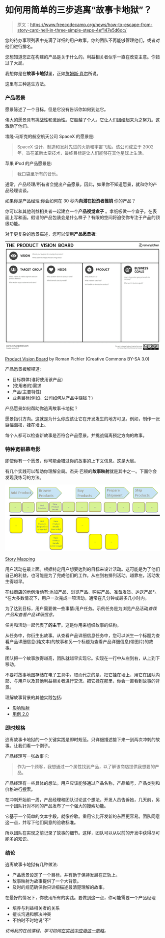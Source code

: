 # 如何用简单的三步逃离“故事卡地狱”？

> 原文：<https://www.freecodecamp.org/news/how-to-escape-from-story-card-hell-in-three-simple-steps-4ef147e5d6dc/>

您的待办事项列表中充满了详细的用户故事。你的团队不再能够管理他们，或者对他们进行排名。

您想知道您正在构建的产品是关于什么的。利益相关者似乎一直在改变主意。你错过了大局。

我想你是在**故事卡地狱**里，正如[詹姆斯·肖尔](http://www.jamesshore.com)所说。

这里有三种逃生方法。

### 产品愿景

愿景陈述了一个目标。但是它没有告诉你如何到达它。

伟大的愿景具有挑战性和激励性。它超越了个人。它让人们团结起来为之努力。这激励了他们。

埃隆·马斯克的航空航天公司 SpaceX 的愿景是:

> SpaceX 设计、制造和发射先进的火箭和宇宙飞船。该公司成立于 2002 年，旨在革新太空技术，最终目标是让人们能够在其他星球上生活。

苹果 iPod 的产品愿景是:

> 我口袋里所有的音乐。

通常，产品经理/所有者会提出产品愿景。因此，如果你不知道愿景，就和你的产品经理谈谈。

如果你是产品经理:你会如何在 30 秒内**向潜在投资者推销** 你的产品？

你可以和其他利益相关者一起建立一个**产品视觉盒子** 。拿纸板做一个盒子。在表面上写和画。假设的产品包装会是什么样子？有限的空间将迫使你专注于产品的顶级功能。

对于更复杂的愿景描述，您可以使用**产品愿景板**:

![E7Ce9u8FhZFqsWVs3FHQ2LQtOz1fY4GCk220](img/57736fc82fcd98d73070db37d648f3eb.png)

[Product Vision Board](http://www.romanpichler.com/tools/vision-board/) by Roman Pichler (Creative Commons BY-SA 3.0)

产品愿景板解释道:

*   目标群体(谁将使用该产品)
*   (使用者的)需求
*   产品(主要特性)
*   业务目标(例如，公司如何从产品中赚钱？)

产品愿景如何帮助你逃离故事卡地狱？

愿景指引方向。这就是为什么你应该让它在开发发生的地方可见。例如，制作一张巨幅海报，挂在墙上。

每个人都可以检查新故事是否符合产品愿景。并挑战偏离预定方向的故事。

### 特种宽银幕电影

即使你有一个愿景，你可能会错过你的故事的上下文信息。这是大局。

有几个实践可以帮助你理解全局。杰夫·巴顿的**故事映射**就是其中之一。下面你会发现我练习的方法。

![ApnDa950d109szEFUn2uyVq03xlSyq3m9OK1](img/30f3bc7024f4f6e5e528a3fa758b105b.png)

[Story Mapping](http://jpattonassociates.com/user-story-mapping/)

用户活动在最上面。根据特定用户想要达到的目标来设计活动。这可能是为了他们自己的利益，也可能是为了完成他们的工作。从左到右排列活动。越靠左，活动发生得越早。

在线商店的示例活动有:添加产品、浏览产品、购买产品、准备发货、运送产品*。*在大多数情况下，用户一次完成一项活动。通常在几分钟或最多几小时内。

为了达到目标，用户需要做一些事情:用户任务。示例任务是为浏览产品活动*查找产品和查看产品详细信息。*

任务和活动一起代表了**的主干**。这是你用来组织故事的结构。

从任务中，你衍生出故事。从查看产品详细信息任务中，您可以派生一个标题为查看产品详细信息(纯文本)的故事和另一个标题为查看产品详细信息(带图片)的故事。

团队把一个故事放得越高，团队就越早实现它。实现在一行中从左到右，从上到下移动。

不要将故事地图存储在电子工具中。取而代之的是，把它挂在墙上，用它在团队内部、与用户以及其他利益相关者进行交流。把它挂在那里，你会一直看到故事的背景。

理解故事背景的其他实践包括:

*   [影响映射](https://www.impactmapping.org)
*   [用例 2.0](https://www.ivarjacobson.com/publications/white-papers/use-case-ebook)

### 即时规格

逃离故事卡地狱的一个关键实践是即时规范。只详细描述接下来一到两次冲刺的故事。让我们看一个例子。

产品经理写一张故事卡:

> 作为一个顾客，我想通过一个属性找到产品，以了解该商店提供我想要的产品。

产品经理有一些具体的想法。用户应该能够通过产品名称，产品编号，产品类别和价格进行搜索。

在冲刺开始前一周，产品经理和团队讨论这个想法。开发人员告诉她，几天前，另一个团队针对不同的产品发布了一个强大的搜索功能。

它基于一个简单的文本字段，就像谷歌。重用它比开发新的东西更容易。团队同意这一点，并写下他们同意的验收标准。

所以团队在实现之前记录了故事的细节。这样，团队可以从以前的开发中获得尽可能多的知识。

### 结论

逃离故事卡地狱有几种做法:

*   产品愿景设定了一个目标，并有助于保持发展在正轨上。
*   故事映射为故事提供了一个大背景。
*   及时的规范确保你只详细描述最清楚理解的故事。

在最好的情况下，你使用所有的实践。要做到这一点，你可能需要一个产品经理

*   培养与利益相关者的关系
*   擅长沟通和解决冲突
*   不怕时不时地说“不”

*访问我的在线课程，学习如何[在实践中应用这一策略](https://skl.sh/2Edz9Zu)。*